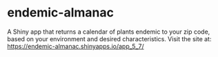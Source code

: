 # endemic-almanac
A Shiny app that returns a calendar of plants endemic to your zip code, based on your environment and desired characteristics.
Visit the site at: https://endemic-almanac.shinyapps.io/app_5_7/ 
